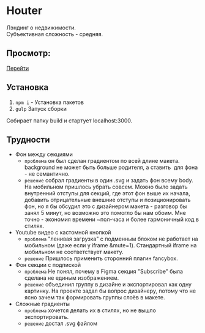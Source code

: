 # Houter
Лэндинг о недвижимости.     
Субъективная сложность - средняя.

## Просмотр:
[Перейти](http://f0779160.xsph.ru/houter/index.html)

## Установка
1. `npm i` - Установка пакетов
2. `gulp`  Запуск сборки

Собирает папку build и стартует localhost:3000.

## Трудности

- Фон между секциями
  - `проблема` он был сделан градиентом по всей длине макета. background не может быть больше родителя, а ставить <img> для фона - не семантично.
  - `решение` собрал градиенты в один .svg и задать фон всему body. На мобильном пришлось убрать совсем. Можно было задать внутренний отступы для секций, где этот фон выше их начала, добавить отрицательные внешние отступы и позиционировать фон, но я бы обсудил это с дизайнером макета - разговор бы занял 5 минут, но возможно это помогло бы нам обоим. Мне точно - экономия времени ~пол-часа и более гармоничный код в стилях.
- Youtube видео с кастомной кнопкой
  - `проблема` "ленивая загрузка" с подменным блоком не работает на мобильном (даже если у iframe &mute=1). Стандартный iframe на мобильном не соответствует макету.
  - `решение` Пришлось применить сторонний плагин fancybox.
- Фон секции с подпиской
  - `проблема` Не понял, почему в Figma секция "Subscribe" была сделана не единым изображением.
  - `решение` объединил группу в дизайне и экспортировал как одну картинку. На проекте задал бы вопрос дизайнеру, потому что не ясно зачем так формировать группы слоёв в макете.
- Сложные градиенты
  - `проблема` хочется делать их в стилях, но не вышло экспортировать.
  - `решение` достал .svg файлом
